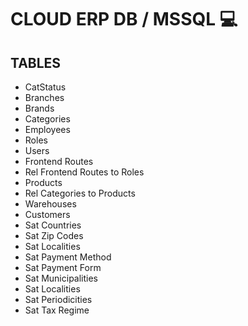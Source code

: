 # CLOUD ERP DB / MSSQL 💻

## TABLES

- CatStatus
- Branches
- Brands
- Categories
- Employees
- Roles
- Users
- Frontend Routes
- Rel Frontend Routes to Roles
- Products
- Rel Categories to Products
- Warehouses
- Customers
- Sat Countries
- Sat Zip Codes
- Sat Localities
- Sat Payment Method
- Sat Payment Form
- Sat Municipalities
- Sat Localities
- Sat Periodicities
- Sat Tax Regime
